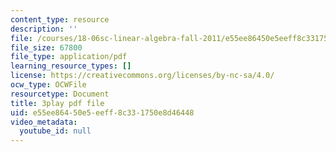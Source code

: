 ```yaml
---
content_type: resource
description: ''
file: /courses/18-06sc-linear-algebra-fall-2011/e55ee86450e5eeff8c331750e8d46448_cdZnhQjJu4I.pdf
file_size: 67800
file_type: application/pdf
learning_resource_types: []
license: https://creativecommons.org/licenses/by-nc-sa/4.0/
ocw_type: OCWFile
resourcetype: Document
title: 3play pdf file
uid: e55ee864-50e5-eeff-8c33-1750e8d46448
video_metadata:
  youtube_id: null
---
```

